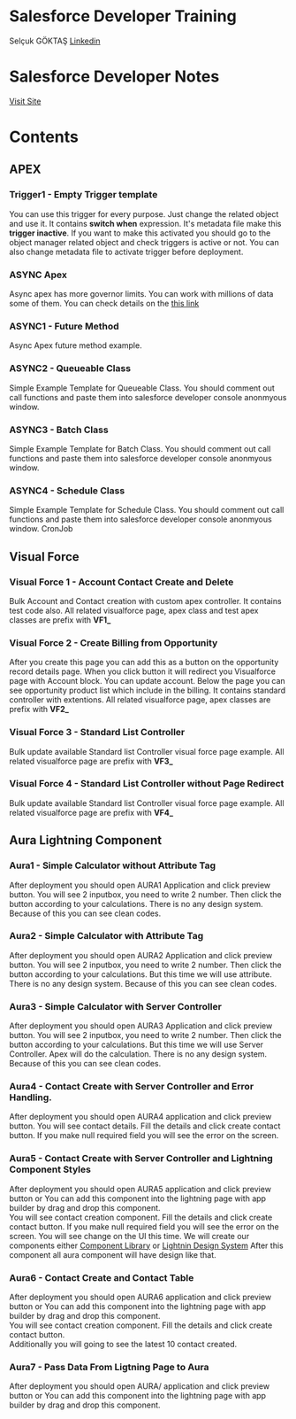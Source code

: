 # Salesforce Developer Training

Selçuk GÖKTAŞ [Linkedin](https://www.linkedin.com/in/selcukgoktas/) 


# Salesforce Developer Notes

[Visit Site](https://selcukgoktas.github.io/Salesforce-Developer-Guide/)


# Contents

## APEX


### Trigger1 - Empty Trigger template
You can use this trigger for every purpose. Just change the related object and use it. 
It contains **switch when** expression. It's metadata file make this **trigger inactive**.
If you want to make this activated you should go to the object manager related object and check triggers is active or not. 
You can also change metadata file to activate trigger before deployment.   

### ASYNC Apex
Async apex has more governor limits. You can work with millions of data some of them. You can check details on the [this link](https://selcukgoktas.github.io/Salesforce-Developer-Guide/Salesforce%20Developer%20(Module)/APEX%20Async%2083ade181e8164901995d57ec616ae221.html)

### ASYNC1 - Future Method
Async Apex future method example.

### ASYNC2 - Queueable Class
Simple Example Template for Queueable Class. You should comment out call functions and paste them into salesforce developer console anonmyous window.

### ASYNC3 - Batch Class
Simple Example Template for Batch Class. You should comment out call functions and paste them into salesforce developer console anonmyous window.

### ASYNC4 - Schedule Class
Simple Example Template for Schedule Class. You should comment out call functions and paste them into salesforce developer console anonmyous window.
CronJob

## Visual Force
### Visual Force 1 - Account Contact Create and Delete 
Bulk Account and Contact creation with custom apex controller. It contains test code also.
All related visualforce page, apex class and test apex classes are prefix with **VF1_**

### Visual Force 2 - Create Billing from Opportunity
After you create this page you can add this as a button on the opportunity record details page.
When you click button it will redirect you Visualforce page with Account block. You can update account. 
Below the page you can see opportunity product list which include in the billing. 
It contains standard controller with extentions. 
All related visualforce page, apex classes  are prefix with **VF2_**

### Visual Force 3 - Standard List Controller
Bulk update available Standard list Controller visual force page example. 
All related visualforce page are prefix with **VF3_**

### Visual Force 4 - Standard List Controller without Page Redirect 
Bulk update available Standard list Controller visual force page example. 
All related visualforce page are prefix with **VF4_**


## Aura Lightning Component
### Aura1 - Simple Calculator without Attribute Tag
After deployment you should open AURA1 Application and click preview button.
You will see 2 inputbox, you need to write 2 number. Then click the button according to your calculations. 
There is no any design system. Because of this you can see clean codes. 


### Aura2 - Simple Calculator with Attribute Tag
After deployment you should open AURA2 Application and click preview button.
You will see 2 inputbox, you need to write 2 number. Then click the button according to your calculations. 
But this time we will use attribute.
There is no any design system. Because of this you can see clean codes. 

### Aura3 - Simple Calculator with Server Controller
After deployment you should open AURA3 Application and click preview button.
You will see 2 inputbox, you need to write 2 number. Then click the button according to your calculations. 
But this time we will use Server Controller. Apex will do the calculation. 
There is no any design system. Because of this you can see clean codes. 

### Aura4 - Contact Create with Server Controller and Error Handling.
After deployment you should open AURA4 application and click preview button. 
You will see contact details. Fill the details and click create contact button. 
If you make null required field you will see the error on the screen. 

### Aura5 - Contact Create with Server Controller and Lightning Component Styles
After deployment you should open AURA5 application and click preview button or 
You can add this component into the lightning page with app builder by drag and drop this component.  
You will see contact creation component. Fill the details and click create contact button. 
If you make null required field you will see the error on the screen. 
You will see change on the UI this time. We will create our components either [Component Library](https://developer.salesforce.com/docs/component-library/overview/components) or [Lightnin Design System](https://www.lightningdesignsystem.com/)
After this component all aura component will have design like that.


### Aura6 - Contact Create and Contact Table
After deployment you should open AURA6 application and click preview button or 
You can add this component into the lightning page with app builder by drag and drop this component.  
You will see contact creation component. Fill the details and click create contact button.  
Additionally you will going to see the latest 10 contact created.

### Aura7 - Pass Data From Ligtning Page to Aura 
After deployment you should open AURA/ application and click preview button or 
You can add this component into the lightning page with app builder by drag and drop this component.  
